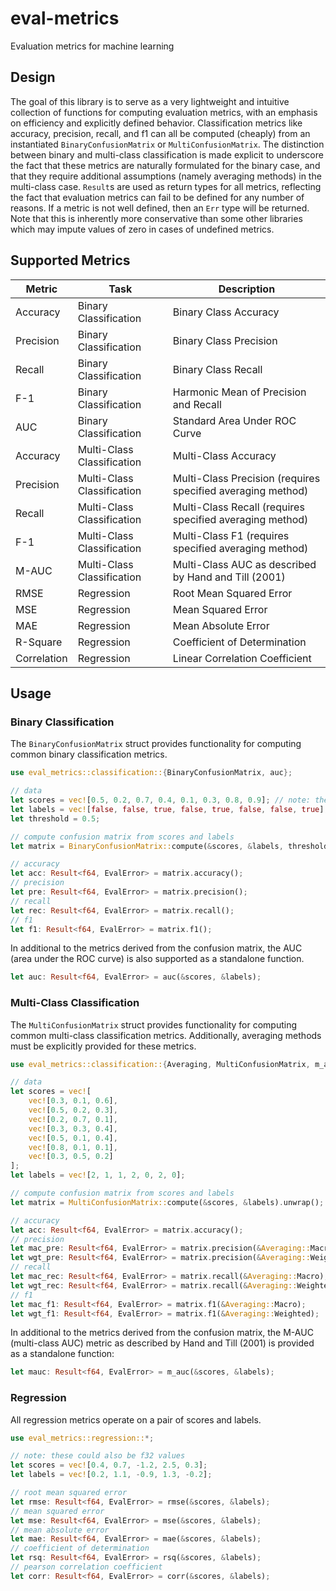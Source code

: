 # eval-metrics

Evaluation metrics for machine learning

## Design

The goal of this library is to serve as a very lightweight and intuitive collection of functions for computing 
evaluation metrics, with an emphasis on efficiency and explicitly defined behavior. Classification metrics like 
accuracy, precision, recall, and f1 can all be computed (cheaply) from an instantiated `BinaryConfusionMatrix` or 
`MultiConfusionMatrix`. The distinction between binary and multi-class classification is made explicit to underscore 
the fact that these metrics are naturally formulated for the binary case, and that they require additional assumptions 
(namely averaging methods) in the multi-class case. `Result`s are used as return types for all metrics, reflecting the
fact that evaluation metrics can fail to be defined for any number of reasons. If a metric is not well defined, then an 
`Err` type will be returned. Note that this is inherently more conservative than some other libraries which may impute 
values of zero in cases of undefined metrics. 

## Supported Metrics

| Metric      | Task                       | Description                                                      |
|-------------|----------------------------|------------------------------------------------------------------|
| Accuracy    | Binary Classification      | Binary Class Accuracy                                            |
| Precision   | Binary Classification      | Binary Class Precision                                           |
| Recall      | Binary Classification      | Binary Class Recall                                              |
| F-1         | Binary Classification      | Harmonic Mean of Precision and Recall                            |
| AUC         | Binary Classification      | Standard Area Under ROC Curve                                    |
| Accuracy    | Multi-Class Classification | Multi-Class Accuracy                                             |
| Precision   | Multi-Class Classification | Multi-Class Precision (requires specified averaging method)      |
| Recall      | Multi-Class Classification | Multi-Class Recall (requires specified averaging method)         |
| F-1         | Multi-Class Classification | Multi-Class F1 (requires specified averaging method)             |
| M-AUC       | Multi-Class Classification | Multi-Class AUC as described by Hand and Till (2001)             |
| RMSE        | Regression                 | Root Mean Squared Error                                          |
| MSE         | Regression                 | Mean Squared Error                                               |
| MAE         | Regression                 | Mean Absolute Error                                              |
| R-Square    | Regression                 | Coefficient of Determination                                     |
| Correlation | Regression                 | Linear Correlation Coefficient                                   |

## Usage

### Binary Classification

The `BinaryConfusionMatrix` struct provides functionality for computing common binary classification metrics.

```rust
use eval_metrics::classification::{BinaryConfusionMatrix, auc};

// data
let scores = vec![0.5, 0.2, 0.7, 0.4, 0.1, 0.3, 0.8, 0.9]; // note: these could also be f32 values
let labels = vec![false, false, true, false, true, false, false, true];
let threshold = 0.5;

// compute confusion matrix from scores and labels
let matrix = BinaryConfusionMatrix::compute(&scores, &labels, threshold).unwrap();

// accuracy
let acc: Result<f64, EvalError> = matrix.accuracy();
// precision
let pre: Result<f64, EvalError> = matrix.precision();
// recall
let rec: Result<f64, EvalError> = matrix.recall();
// f1
let f1: Result<f64, EvalError> = matrix.f1();
```

In additional to the metrics derived from the confusion matrix, the AUC (area under the ROC curve) is also supported
as a standalone function.

```rust
let auc: Result<f64, EvalError> = auc(&scores, &labels);
```

### Multi-Class Classification

The `MultiConfusionMatrix` struct provides functionality for computing common multi-class classification metrics. 
Additionally, averaging methods must be explicitly provided for these metrics.

```rust
use eval_metrics::classification::{Averaging, MultiConfusionMatrix, m_auc};

// data
let scores = vec![
    vec![0.3, 0.1, 0.6],
    vec![0.5, 0.2, 0.3],
    vec![0.2, 0.7, 0.1],
    vec![0.3, 0.3, 0.4],
    vec![0.5, 0.1, 0.4],
    vec![0.8, 0.1, 0.1],
    vec![0.3, 0.5, 0.2]
];
let labels = vec![2, 1, 1, 2, 0, 2, 0];

// compute confusion matrix from scores and labels
let matrix = MultiConfusionMatrix::compute(&scores, &labels).unwrap();

// accuracy
let acc: Result<f64, EvalError> = matrix.accuracy();
// precision
let mac_pre: Result<f64, EvalError> = matrix.precision(&Averaging::Macro);
let wgt_pre: Result<f64, EvalError> = matrix.precision(&Averaging::Weighted);
// recall
let mac_rec: Result<f64, EvalError> = matrix.recall(&Averaging::Macro);
let wgt_rec: Result<f64, EvalError> = matrix.recall(&Averaging::Weighted);
// f1
let mac_f1: Result<f64, EvalError> = matrix.f1(&Averaging::Macro);
let wgt_f1: Result<f64, EvalError> = matrix.f1(&Averaging::Weighted);
```

In additional to the metrics derived from the confusion matrix, the M-AUC (multi-class AUC) metric as described by
Hand and Till (2001) is provided as a standalone function:

```rust
let mauc: Result<f64, EvalError> = m_auc(&scores, &labels);
```

### Regression

All regression metrics operate on a pair of scores and labels.

```rust
use eval_metrics::regression::*;

// note: these could also be f32 values
let scores = vec![0.4, 0.7, -1.2, 2.5, 0.3];
let labels = vec![0.2, 1.1, -0.9, 1.3, -0.2];

// root mean squared error
let rmse: Result<f64, EvalError> = rmse(&scores, &labels);
// mean squared error
let mse: Result<f64, EvalError> = mse(&scores, &labels);
// mean absolute error
let mae: Result<f64, EvalError> = mae(&scores, &labels);
// coefficient of determination
let rsq: Result<f64, EvalError> = rsq(&scores, &labels);
// pearson correlation coefficient
let corr: Result<f64, EvalError> = corr(&scores, &labels);
```
